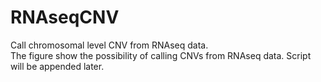 # RNAseqCNV
Call chromosomal level CNV from RNAseq data.   
The figure show the possibility of calling CNVs from RNAseq data. Script will be appended later.
